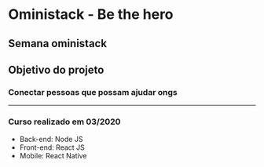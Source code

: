 # Oministack - Be the hero
Semana oministack
---
## Objetivo do projeto
### Conectar pessoas que possam ajudar ongs
---

 ### Curso realizado em 03/2020
 
 - Back-end: Node JS
 - Front-end: React JS
 - Mobile: React Native